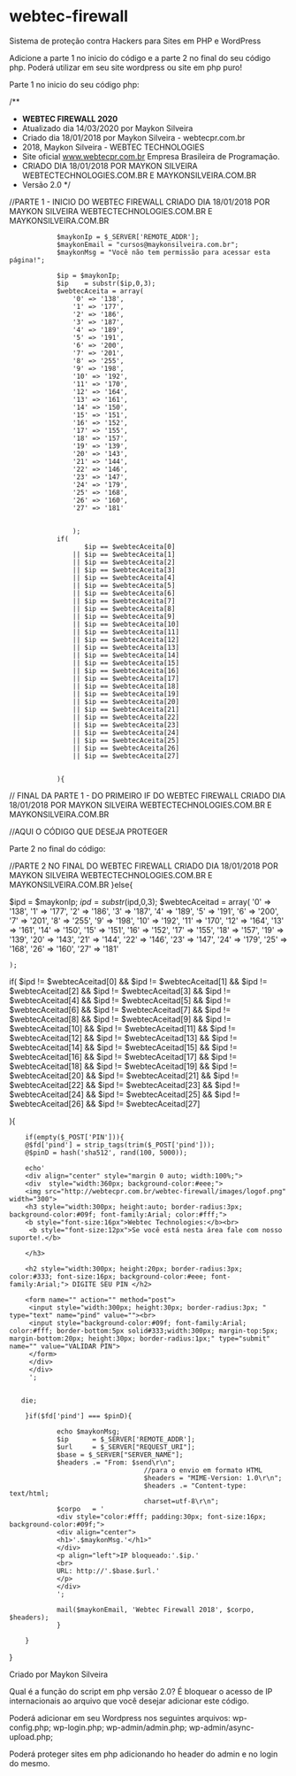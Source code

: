 # webtec-firewall
Sistema de proteção contra Hackers para Sites em PHP e WordPress

Adicione a parte 1 no inicio do código e a parte 2 no final do seu código php. 
Poderá utilizar em seu site wordpress ou site em php puro! 

Parte 1 no inicio do seu código php:

/**
 * <b> WEBTEC FIREWALL 2020 </b>
 * Atualizado dia 14/03/2020 por Maykon Silveira
 * Criado dia 18/01/2018 por Maykon Silveira - webtecpr.com.br
 * 2018, Maykon Silveira - WEBTEC TECHNOLOGIES
 * Site oficial www.webtecpr.com.br Empresa Brasileira de Programação.
 * CRIADO DIA 18/01/2018 POR MAYKON SILVEIRA WEBTECTECHNOLOGIES.COM.BR E MAYKONSILVEIRA.COM.BR
 * Versão 2.0
 */

//PARTE 1 - INICIO DO WEBTEC FIREWALL CRIADO DIA 18/01/2018 POR MAYKON SILVEIRA WEBTECTECHNOLOGIES.COM.BR E MAYKONSILVEIRA.COM.BR
            
                $maykonIp = $_SERVER['REMOTE_ADDR'];
                $maykonEmail = "cursos@maykonsilveira.com.br";
                $maykonMsg = "Você não tem permissão para acessar esta página!";

                $ip = $maykonIp;
                $ip    = substr($ip,0,3);
                $webtecAceita = array(
                    '0' => '138',
                    '1' => '177',
                    '2' => '186',
                    '3' => '187',
                    '4' => '189',
                    '5' => '191',
                    '6' => '200',
                    '7' => '201',
                    '8' => '255',
                    '9' => '198',
                    '10' => '192',
                    '11' => '170',
                    '12' => '164',
                    '13' => '161',
                    '14' => '150',
                    '15' => '151',
                    '16' => '152',
                    '17' => '155',
                    '18' => '157',
                    '19' => '139',
                    '20' => '143',
                    '21' => '144',
                    '22' => '146',
                    '23' => '147',
                    '24' => '179',
                    '25' => '168',
                    '26' => '160',
                    '27' => '181'
                    

                    );
                if(
                       $ip == $webtecAceita[0] 
                    || $ip == $webtecAceita[1] 
                    || $ip == $webtecAceita[2] 
                    || $ip == $webtecAceita[3] 
                    || $ip == $webtecAceita[4] 
                    || $ip == $webtecAceita[5] 
                    || $ip == $webtecAceita[6] 
                    || $ip == $webtecAceita[7] 
                    || $ip == $webtecAceita[8]
                    || $ip == $webtecAceita[9]
                    || $ip == $webtecAceita[10]
                    || $ip == $webtecAceita[11]
                    || $ip == $webtecAceita[12]
                    || $ip == $webtecAceita[13]
                    || $ip == $webtecAceita[14]
                    || $ip == $webtecAceita[15]
                    || $ip == $webtecAceita[16]
                    || $ip == $webtecAceita[17]
                    || $ip == $webtecAceita[18]
                    || $ip == $webtecAceita[19]
                    || $ip == $webtecAceita[20]
                    || $ip == $webtecAceita[21]
                    || $ip == $webtecAceita[22]
                    || $ip == $webtecAceita[23]
                    || $ip == $webtecAceita[24]
                    || $ip == $webtecAceita[25]
                    || $ip == $webtecAceita[26]
                    || $ip == $webtecAceita[27]
                    

                ){

// FINAL DA PARTE 1 - DO PRIMEIRO IF DO WEBTEC FIREWALL CRIADO DIA 18/01/2018 POR MAYKON SILVEIRA WEBTECTECHNOLOGIES.COM.BR E MAYKONSILVEIRA.COM.BR
                    
//AQUI O CÓDIGO QUE DESEJA PROTEGER  

Parte 2 no final do código:

//PARTE 2 NO FINAL DO WEBTEC FIREWALL CRIADO DIA 18/01/2018 POR MAYKON SILVEIRA WEBTECTECHNOLOGIES.COM.BR E MAYKONSILVEIRA.COM.BR
 }else{

$ipd = $maykonIp;
$ipd = substr($ipd,0,3);
$webtecAceitad = array(
    '0' => '138',
    '1' => '177',
    '2' => '186',
    '3' => '187',
    '4' => '189',
    '5' => '191',
    '6' => '200',
    '7' => '201',
    '8' => '255',
    '9' => '198',
    '10' => '192',
    '11' => '170',
    '12' => '164',
    '13' => '161',
    '14' => '150',
    '15' => '151',
    '16' => '152',
    '17' => '155',
    '18' => '157',
    '19' => '139',
    '20' => '143',
    '21' => '144',
    '22' => '146',
    '23' => '147',
    '24' => '179',
    '25' => '168',
    '26' => '160',
    '27' => '181'
    

    );

if(
       $ipd != $webtecAceitad[0] 
    && $ipd != $webtecAceitad[1] 
    && $ipd != $webtecAceitad[2] 
    && $ipd != $webtecAceitad[3] 
    && $ipd != $webtecAceitad[4] 
    && $ipd != $webtecAceitad[5] 
    && $ipd != $webtecAceitad[6] 
    && $ipd != $webtecAceitad[7] 
    && $ipd != $webtecAceitad[8]
    && $ipd != $webtecAceitad[9]
    && $ipd != $webtecAceitad[10]
    && $ipd != $webtecAceitad[11]
    && $ipd != $webtecAceitad[12]
    && $ipd != $webtecAceitad[13]
    && $ipd != $webtecAceitad[14]
    && $ipd != $webtecAceitad[15]
    && $ipd != $webtecAceitad[16]
    && $ipd != $webtecAceitad[17]
    && $ipd != $webtecAceitad[18]
    && $ipd != $webtecAceitad[19]
    && $ipd != $webtecAceitad[20]
    && $ipd != $webtecAceitad[21]
    && $ipd != $webtecAceitad[22]
    && $ipd != $webtecAceitad[23]
    && $ipd != $webtecAceitad[24]
    && $ipd != $webtecAceitad[25]
    && $ipd != $webtecAceitad[26]
    && $ipd != $webtecAceitad[27]
    

){

        if(empty($_POST['PIN'])){
        @$fd['pind'] = strip_tags(trim($_POST['pind']));
        @$pinD = hash('sha512', rand(100, 5000));
        
        echo'
        <div align="center" style="margin 0 auto; width:100%;">
        <div  style="width:360px; background-color:#eee;">
        <img src="http://webtecpr.com.br/webtec-firewall/images/logof.png" width="300">
        <h3 style="width:300px; height:auto; border-radius:3px; background-color:#09f; font-family:Arial; color:#fff;">
        <b style="font-size:16px">Webtec Technologies:</b><br>
         <b style="font-size:12px">Se você está nesta área fale com nosso suporte!.</b>

        </h3>

        <h2 style="width:300px; height:20px; border-radius:3px; color:#333; font-size:16px; background-color:#eee; font-family:Arial;"> DIGITE SEU PIN </h2>
        
        <form name="" action="" method="post">
         <input style="width:300px; height:30px; border-radius:3px; " type="text" name="pind" value=""><br>
         <input style="background-color:#09f; font-family:Arial; color:#fff; border-bottom:5px solid#333;width:300px; margin-top:5px; margin-bottom:20px; height:30px; border-radius:1px;" type="submit" name="" value="VALIDAR PIN">
         </form> 
         </div>
         </div>
         ';
        
        
       die;
       
        }if($fd['pind'] === $pinD){

                echo $maykonMsg;
                $ip      = $_SERVER['REMOTE_ADDR'];
                $url     = $_SERVER["REQUEST_URI"];
                $base = $_SERVER["SERVER_NAME"];
                $headers .= "From: $send\r\n"; 
                                      //para o envio em formato HTML
                                      $headers = "MIME-Version: 1.0\r\n";
                                      $headers .= "Content-type: text/html;
                                      charset=utf-8\r\n";
                $corpo   = '
                <div style="color:#fff; padding:30px; font-size:16px; background-color:#09f;">
                <div align="center">
                <h1>'.$maykonMsg.'</h1>"
                </div>
                <p align="left">IP bloqueado:'.$ip.' 
                <br>
                URL: http://'.$base.$url.' 
                </p>
                </div>
                ';

                mail($maykonEmail, 'Webtec Firewall 2018', $corpo, $headers);
                }

        }

}

Criado por Maykon Silveira

Qual é a função do script em php versão 2.0? 
É bloquear o acesso de IP internacionais ao arquivo que você desejar adicionar este código. 

Poderá adicionar em seu Wordpress nos seguintes arquivos: 
wp-config.php;
wp-login.php;
wp-admin/admin.php;
wp-admin/async-upload.php;

Poderá proteger sites em php adicionando ho header do admin e no login do mesmo. 
